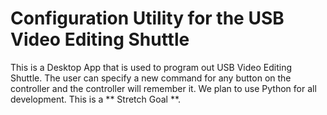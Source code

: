 # Configuration Utility for the USB Video Editing Shuttle

This is a Desktop App that is used to program out USB Video Editing Shuttle. The user can specify a new command for any button on the controller and the controller will remember it. We plan to use Python for all development. This is a ** Stretch Goal **.
